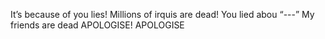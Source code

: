 It’s because of you lies!
Millions of irquis are dead!
You lied abou “---”
My friends are dead
APOLOGISE! APOLOGISE
